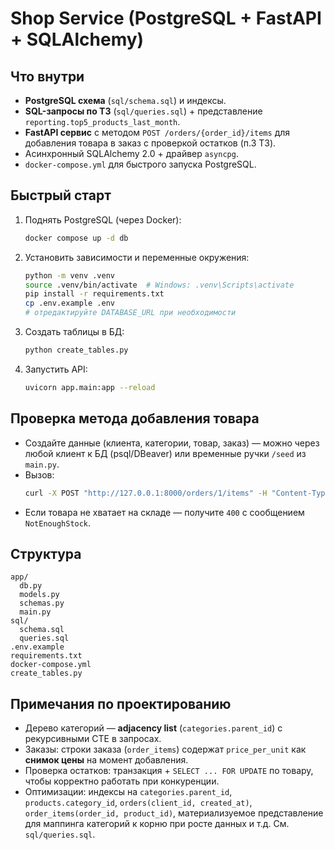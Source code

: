 # Shop Service (PostgreSQL + FastAPI + SQLAlchemy)

## Что внутри
- **PostgreSQL схема** (`sql/schema.sql`) и индексы.
- **SQL-запросы по ТЗ** (`sql/queries.sql`) + представление `reporting.top5_products_last_month`.
- **FastAPI сервис** с методом `POST /orders/{order_id}/items` для добавления товара в заказ с проверкой остатков (п.3 ТЗ).
- Асинхронный SQLAlchemy 2.0 + драйвер `asyncpg`.
- `docker-compose.yml` для быстрого запуска PostgreSQL.

## Быстрый старт
1. Поднять PostgreSQL (через Docker):
   ```bash
   docker compose up -d db
   ```

2. Установить зависимости и переменные окружения:
   ```bash
   python -m venv .venv
   source .venv/bin/activate  # Windows: .venv\Scripts\activate
   pip install -r requirements.txt
   cp .env.example .env
   # отредактируйте DATABASE_URL при необходимости
   ```

3. Создать таблицы в БД:
   ```bash
   python create_tables.py
   ```

4. Запустить API:
   ```bash
   uvicorn app.main:app --reload
   ```

## Проверка метода добавления товара
- Создайте данные (клиента, категории, товар, заказ) — можно через любой клиент к БД (psql/DBeaver) или временные ручки `/seed` из `main.py`.
- Вызов:
  ```bash
  curl -X POST "http://127.0.0.1:8000/orders/1/items" -H "Content-Type: application/json" -d '{"product_id": 1, "quantity": 2}'
  ```
- Если товара не хватает на складе — получите `400` с сообщением `NotEnoughStock`.

## Структура
```
app/
  db.py
  models.py
  schemas.py
  main.py
sql/
  schema.sql
  queries.sql
.env.example
requirements.txt
docker-compose.yml
create_tables.py
```

## Примечания по проектированию
- Дерево категорий — **adjacency list** (`categories.parent_id`) с рекурсивными CTE в запросах.
- Заказы: строки заказа (`order_items`) содержат `price_per_unit` как **снимок цены** на момент добавления.
- Проверка остатков: транзакция + `SELECT ... FOR UPDATE` по товару, чтобы корректно работать при конкуренции.
- Оптимизации: индексы на `categories.parent_id`, `products.category_id`, `orders(client_id, created_at)`, `order_items(order_id, product_id)`,
  материализуемое представление для маппинга категорий к корню при росте данных и т.д. См. `sql/queries.sql`.
